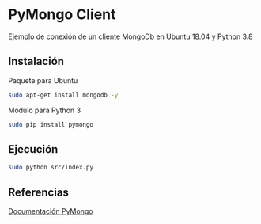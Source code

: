 # PyMongo Client

Ejemplo de conexión de un cliente MongoDb en Ubuntu 18.04 y Python 3.8

## Instalación

Paquete para Ubuntu

```bash
sudo apt-get install mongodb -y
```

Módulo para Python 3

```bash
sudo pip install pymongo
```

## Ejecución

```bash
sudo python src/index.py
```

## Referencias

[Documentación PyMongo](https://pymongo.readthedocs.io/en/stable)
